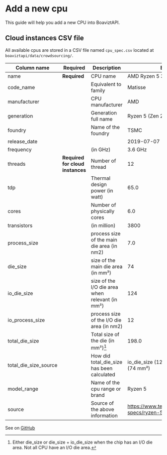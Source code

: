 # Add a new cpu

This guide will help you add a new CPU into BoaviztAPI.

## Cloud instances CSV file

All available cpus are stored in a CSV file named `cpu_spec.csv` located at `boaviztapi/data/crowdsourcing/`. 

| Column name           | Required                         | Description                                      | Example                                                  |
|-----------------------|----------------------------------|--------------------------------------------------|----------------------------------------------------------|
| name                  | **Required**                     | CPU name                                         | AMD Ryzen 5 3600                                         |
| code_name             |                                  | Equivalent to family                             | Matisse                                                  |
| manufacturer          |                                  | CPU manufacturer                                 | AMD                                                      |
| generation            |                                  | Generation full name                             | Ryzen 5 (Zen 2 (Matisse))                                |
| foundry               |                                  | Name of the foundry                              | TSMC                                                     |
| release_date          |                                  |                                                  | 2019-07-07                                               |
| frequency             |                                  | (in GHz)                                         | 3.6 GHz                                                  |
| threads               | **Required for cloud instances** | Number of thread                                 | 12                                                       |
| tdp                   |                                  | Thermal design power  (in watt)                  | 65.0                                                     |
| cores                 |                                  | Number of physically cores                       | 6.0                                                      |
| transistors           |                                  | (in million)                                     | 3800                                                     |
| process_size          |                                  | process size of the main die area (in nm2)       | 7.0                                                      |
| die_size              |                                  | size of the main die area (in  mm²)              | 74                                                       |
| io_die_size           |                                  | size of the I/O die area when relevant (in  mm²) | 124                                                      |
| io_process_size       |                                  | process size of the I/O die area (in nm2)        | 12                                                       |
| total_die_size        |                                  | Total size of the die (in  mm²)[^1]              | 198.0                                                    |
| total_die_size_source |                                  | How did total_die_size has been calculated       | io_die_size (124 mm²) + die_size (74 mm²)                |
| model_range           |                                  | Name of the cpu range or brand                   | Ryzen 5                                                  |
| source                |                                  | Source of the above information                  | https://www.techpowerup.com/cpu-specs/ryzen-5-3600.c2132 |

 See on [GitHub](https://github.com/Boavizta/boaviztapi/blob/main/boaviztapi/data/crowdsourcing/cpu_specs.csv)

[^1]: Either die_size or die_size + io_die_size when the chip has an I/O die area. Not all CPU have an I/O die area.
